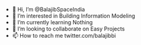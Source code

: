 - 👋 Hi, I’m @BalajibSpaceIndia
- 👀 I’m interested in Building Information Modeling
- 🌱 I’m currently learning Nothing
- 💞️ I’m looking to collaborate on Easy Projects
- 📫 How to reach me twitter.com/balajibbi

<!---
BalajibSpaceIndia/BalajibSpaceIndia is a ✨ special ✨ repository because its `README.md` (this file) appears on your GitHub profile.
You can click the Preview link to take a look at your changes.
--->
